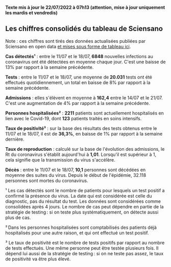 <strong>Texte mis à jour le 22/07/2022 à 07h13 (attention, mise à jour uniquement les mardis et vendredis)</strong><h2>Les chiffres consolidés du tableau de Sciensano</h2><p>Note : ces chiffres sont tirés des données actualisées publiées par Sciensano en open data <a href='https://datastudio.google.com/embed/u/0/reporting/c14a5cfc-cab7-4812-848c-0369173148ab/page/ZwmOB_blank'>et mises sous forme de tableau ici</a>.<p><strong>Cas détectés¹</strong> :  entre le 11/07 et le 18/07,<strong> 6848</strong> nouvelles infections au coronavirus ont été détectées en moyenne chaque jour. C'est une baisse de 13% par rapport à la semaine précédente.<p><strong>Tests</strong> :  entre le 11/07 et le 18/07, une moyenne de<strong> 20.031</strong> tests ont été effectués quotidiennement, un total en baisse de 8% par rapport à la semaine précédente.<p><strong>Admissions</strong> : elles s'élèvent en moyenne à <strong> 162,4</strong>  entre le 14/07 et le 21/07. C'est une augmentation de 4% par rapport à la semaine précédente.<p><strong>Personnes hospitalisées²</strong> : <strong>2211</strong> patients sont actuellement hospitalisés en lien avec le Covid-19, dont <strong>123</strong> patients traités en soins intensifs.<p><strong>Taux de positivité³</strong> : sur la base des résultats des tests obtenus  entre le 11/07 et le 18/07, il est de <strong>36,3%</strong>, en baisse de 1% par rapport à la semaine dernière.<p><strong>Taux de reproduction</strong> : calculé sur la base de l'évolution des admissions, le Rt du coronavirus s'établit aujourd'hui à <strong>1,01</strong>. Lorsqu'il est supérieur à 1, cela signifie que la transmission du virus s'accélère.<p><strong>Décès</strong> :  entre le 11/07 et le 18/07,<strong> 10,1</strong> personnes sont décédées en moyenne des suites du virus. Depuis le début de l'épidémie, 32.118 personnes sont mortes du coronavirus.<p>¹ Les cas détectés sont le nombre de patients pour lesquels un test positif a confirmé la présence du virus. La date qui est considérée est celle du diagnostic, pas du résultat du test. Les données sont considérées comme consolidées après 4 jours. Le nombre de cas peut dépendre en partie de la stratégie de testing : si on teste plus systématiquement, on détecte aussi plus de cas.<p>² Dans les personnes hospitalisées sont comptabilisés des patients déjà hospitalisés pour une autre raison, et qui ont effectué un test positif.<p>³ Le taux de positivité est le nombre de tests positifs par rapport au nombre de tests effectués. Une même personne peut être testée plusieurs fois. Il dépend lui aussi de la stratégie de testing : si on ne teste pas assez, le taux de positivité va être plus élevé.